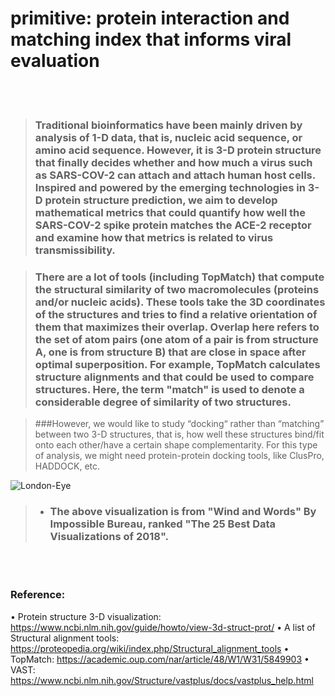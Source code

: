 # primitive: protein interaction and matching index that informs viral evaluation

<br/><br/>

> ### Traditional bioinformatics have been mainly driven by analysis of 1-D data, that is, nucleic acid sequence, or amino acid sequence. However, it is 3-D protein structure that finally decides whether and how much a virus such as SARS-COV-2 can attach and attach human host cells. Inspired and powered by the emerging technologies in 3-D protein structure prediction, we aim to develop mathematical metrics that could quantify how well the SARS-COV-2 spike protein matches the ACE-2 receptor and examine how that metrics is related to virus transmissibility. 

> ### There are a lot of tools (including TopMatch) that compute the structural similarity of two macromolecules (proteins and/or nucleic acids).  These tools take the 3D coordinates of the structures and tries to find a relative orientation of them that maximizes their overlap.  Overlap here refers to the set of atom pairs (one atom of a pair is from structure A, one is from structure B) that are close in space after optimal superposition.  For example, TopMatch calculates structure alignments and that could be used to compare structures.  Here, the term "match" is used to denote a considerable degree of similarity of two structures.

> ###However, we would like to study “docking“ rather than “matching” between two 3-D structures, that is, how well these structures bind/fit onto each other/have a certain shape complementarity. For this type of analysis, we might need protein-protein docking tools, like ClusPro, HADDOCK, etc.

![London-Eye](./images/londoneye.gif)
> - ### The above visualization is from "Wind and Words" By Impossible Bureau, ranked "The 25 Best Data Visualizations of 2018".

<br/><br/>  


### Reference:
• Protein structure 3-D visualization: https://www.ncbi.nlm.nih.gov/guide/howto/view-3d-struct-prot/
• A list of Structural alignment tools: https://proteopedia.org/wiki/index.php/Structural_alignment_tools
• TopMatch: https://academic.oup.com/nar/article/48/W1/W31/5849903
• VAST: https://www.ncbi.nlm.nih.gov/Structure/vastplus/docs/vastplus_help.html
